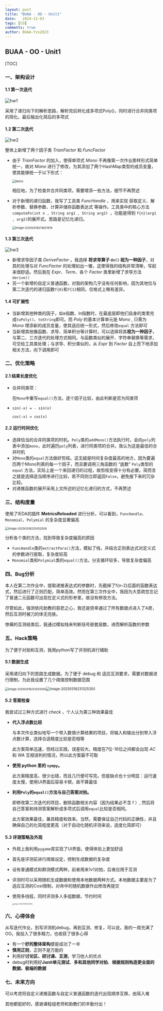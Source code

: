 ```yaml
---
layout: post
title: "BUAA - OO - Unit1"
date:   2024-12-03
tags: [CO]
comments: true
author: BUAA-Yzx2023
---
```


<!-- more -->
## BUAA - OO - Unit1

[TOC]

### 一、架构设计

#### 1.1 第一次迭代

![hw1](./hw1.png)

采用了递归向下的解析思路，解析完后转化成多项式Poly()，同时进行合并同类项的简化。最后输出化简后的多项式

#### 1.2 第二次迭代

![hw2](./hw2.png)

整体上新增了两个因子类  $TrianFactor$  和  $FuncFactor$  

- 由于  $TrianFactor$  的加入，使得单项式  $Mono$  不再像第一次作业那样形式简单统一，故对  $Mono$  进行了修改，为其添加了两个HashMap类型的成员变量，使其能够统一于以下形式：

  <img src="./Mono.png" alt="Mono" style="zoom:67%;" />

  相应地，为了检查并合并同类项，需要增添一些方法，细节不再赘述

- 对于新增的递归函数，我写了工具类  $FuncHandle$  ，用来实现  获取定义、解析参数、替换参数、计算并储存函数表达式 等操作。工具类中的核心方法 `computeFn(int n , String arg1 , String arg2) `，功能是得到 `f{n}(arg1 , arg2)`的展开式。思路是记忆化递归。

  <img src="./../AppData/Roaming/Typora/typora-user-images/image-20250318213621819.png" alt="image-20250318213621819" style="zoom:67%;" />

#### 1.3 第三次迭代

![hw3](./hw3.png)

- 新增求导因子类  $DeriveFactor$  。我选择 **将求导算子 `dx()` 视为一种因子**，对其的处理与对 $FuncFactor$ 的处理如出一辙，这使得我的结构非常清晰，写起来很舒适。然后我在 $Expr$、$Term$、各个  $Factor$ 类里新增了求导方法 `derive()`
- 另一个新增的自定义普通函数，对我的架构几乎没有任何影响，因为其地位与第二次迭代的递归函数`f{0}`和`f{1}`相同，仅格式上略有差异。

#### 1.4 可扩展性

- 当新增其他种类的因子，如e指数、ln指数时，在最底层即他们自身的类里完成`toPoly()`、`toString`即可。而 $Poly$ 的基本计算单元是  $Mono$ , 只需为  $Mono$  增添新的成员变量，使其适应统一形式，然后修改`equal` 方法即可
- 当新增其他像函数、求导、简单积分等计算时，可以选择将其**视为一种因子**，与第二、三次迭代的处理方式相同。与函数类似的展开、字符串替换等需求，可交给工具类处理；与求导、积分类似的，从  $Expr$ 到  $Factor$  自上而下地添加相关方法，向下调用即可



### 二、优化策略

#### 2.1 结果长度优化

- 合并同类项：

  在`Mono`中重写`equal()`方法，逐个因子比较，由此判断是否为同类项

- `sin(-x) = - sin(x)`

  `cos(-x) = cos(x)`

#### 2.2 运行时间优化

- 选择恰当的合并同类项的时机。`Poly`类的`addMono()`方法执行时，会向`poly`列表中添加`mono`，此时遍历`poly`列表，进行同类项的合并。我认为这是最佳的合并时机
- 对`Mono`类的`equal`方法做好剪枝。这无疑是时间复杂度最高的地方，因为要遍历两个Mono列表的每一个因子，而且要调用三角函数的 “底数” `Poly`类型的 `equal` 方法，实际上是一个来回递归的过程，故剪枝变得十分有必要。简而言之就是选择适当顺序进行比较，若不同则立即返回`False`，避免接下来的冗杂比较。
- 对递推函数的展开采用上文所述的记忆化递归的方式，不再赘述



### 三、结构度量

使用了IEDA的插件 **MetricsReloaded** 进行分析，可以看到，`FuncHandle`、`Monomial`、`Polymial` 的复杂度显著偏高

 <img src="./../AppData/Roaming/Typora/typora-user-images/image-20250318225052509.png" alt="image-20250318225052509" style="zoom:67%;" />

分析各个类的方法，找到导致复杂度偏高的原因

- `FuncHandle`类的`extractPara()`方法，模拟了栈，并结合正则表达式对定义式的参数进行提取，复杂度较高
- `Monomial`类和`Polymial`类的`equal()`方法，分支循环较多，导致复杂度偏高



### 四、Bug分析

本人在第二次作业中，提取递推表达式的参数时，先截掉了f{n-2}后面的函数表达式，然后进行了正则匹配，简单高效。然而在第三次作业中，我因为大意疏忽忘记了普通二元函数可出现在定义式的形参里，故没有修改方法。

尽管如此，强测依托助教的慈悲之心，我还是侥幸通过了所有数据点进入了A房，然后互测时被刀的体无完肤。

惨痛的互测结束后，我通过模拟栈来判断括号嵌套层数，进而解析函数的参数

### 五、Hack策略

为了便于对拍和互测，我用python写了评测机进行辅助

#### 5.1 数据生成

采用递归向下的思路生成数据。为了便于 debug 和 适应互测要求，需要对数据进行限制，为此我设置了几个阈值控制数据范围 

 <img src="./../AppData/Roaming/Typora/typora-user-images/image-20250318231253355.png" alt="image-20250318231253355" style="zoom:67%;" /><img src="./../AppData/Roaming/Typora/typora-user-images/image-20250318231325350.png" alt="image-20250318231325350" style="zoom:80%;" />

#### 5.2 答案检查

我尝试过三种方式进行 $check$ ，个人认为第三种效果最佳

- **代入浮点数比较**

  与本次作业类似地写一个带入数值计算结果的项目，将输入和输出分别带入浮点数计算，选择合适精度比较是否相等

  此方案简单迅速，但经过实践，误差较大。精度在7位-16位之间都会出现 $AC$ 和 $WA$ 互相误判的情况，所以此方案最不可取

- **使用 python 里的 `sympy`。**

  此方案精度高，很少出错，而且几行便可写完。但是缺点也十分明显：运行速度太慢，使用UI界面后容易卡顿，故不算最佳

- **利用`Poly`的`equal()`方法与自己答案对拍。**

  即修改第二次迭代的项目，删除函数相关内容（因为结果必不含 f ）, 然后将自己答案和待测答案解析成多项式后调用`equal`比较是否相同。

  此方案效果最佳，兼具精度和效率。当然，需要保证自己代码的正确性，并且确保自己的化简程度更高（对于自动化随机评测来说，适度化简即可）

#### 5.3 评测策略及外观

- 外观上我利用`pygame`库实现了UI界面，使得体验上更加舒适

- 首先是评测前进行阈值设定，控制生成数据的复杂度

- 设有普通模式和群测模式两种，前者用来1v1对拍，后者应用于互测

- 评测时可以采用随机生成数据和使用本地数据两种方式。本地数据主要是为了适应互测的Cost限制，对命中的随机数据作出修改再提交

- 使用多线程，同时评测多人多组数据，节约时间

  <img src="./../AppData/Roaming/Typora/typora-user-images/image-20250319105235842.png" alt="image-20250319105235842" style="zoom:33%;" />

  

### 六、心得体会

从写迭代作业，到写评测机debug，再到互测、修复，可以说，我的一周充满了OO。我投入了很多精力，也收获了很多心得

- 有一个**好的整体架构**便是成功了一半
- **慎用正则**，正则不是万能的
- 利用好**讨论区、研讨课、互测**，学习他人的优点
- debug时利用好**Junit单元测试**、**多和其他同学对拍**、**根据规则构造更全面的数据、极端的数据**

### 七、未来方向

可以考虑将自定义递推函数与自定义普通函数的迭代出现顺序互换，由简入难

其他都挺好的，感谢课程组老师和助教们的辛勤付出！


